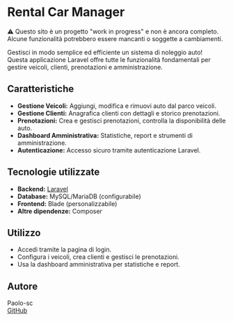 # Rental Car Manager

⚠️ Questo sito è un progetto "work in progress" e non è ancora completo. Alcune funzionalità potrebbero essere mancanti o soggette a cambiamenti.

Gestisci in modo semplice ed efficiente un sistema di noleggio auto!  
Questa applicazione Laravel offre tutte le funzionalità fondamentali per gestire veicoli, clienti, prenotazioni e amministrazione.

## Caratteristiche

- **Gestione Veicoli:** Aggiungi, modifica e rimuovi auto dal parco veicoli.
- **Gestione Clienti:** Anagrafica clienti con dettagli e storico prenotazioni.
- **Prenotazioni:** Crea e gestisci prenotazioni, controlla la disponibilità delle auto.
- **Dashboard Amministrativa:** Statistiche, report e strumenti di amministrazione.
- **Autenticazione:** Accesso sicuro tramite autenticazione Laravel.

## Tecnologie utilizzate

- **Backend:** [Laravel](https://laravel.com/)
- **Database:** MySQL/MariaDB (configurabile)
- **Frontend:** Blade (personalizzabile)
- **Altre dipendenze:** Composer

## Utilizzo

- Accedi tramite la pagina di login.
- Configura i veicoli, crea clienti e gestisci le prenotazioni.
- Usa la dashboard amministrativa per statistiche e report.

## Autore

Paolo-sc  
[GitHub](https://github.com/Paolo-sc)
